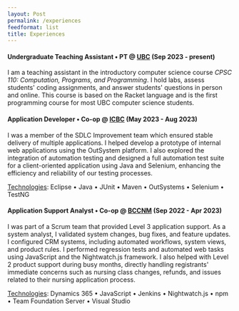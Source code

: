 ```yaml
---
layout: Post
permalink: /experiences
feedformat: list
title: Experiences
---
```


#### Undergraduate Teaching Assistant • PT @ [UBC](https://www.ubc.ca/) (Sep 2023 - present)
I am a teaching assistant in the introductory computer science course *CPSC 110: Computation, Programs, and Programming*. I hold labs, assess students' coding assignments, and answer students' questions in person and online. This course is based on the Racket language and is the first programming course for most UBC computer science students. 

#### Application Developer • Co-op @ [ICBC](https://www.icbc.com/) (May 2023 - Aug 2023)
I was a member of the SDLC Improvement team which ensured stable delivery of multiple applications. I helped develop a prototype of internal web applications using the OutSystem platform. I also explored the integration of automation testing and designed a full automation test suite for a client-oriented application using Java and Selenium, enhancing the efficiency and reliability of our testing processes.

<u>Technologies</u>: Eclipse • Java • JUnit • Maven • OutSystems • Selenium • TestNG

#### Application Support Analyst • Co-op @ [BCCNM](https://www.bccnm.ca/) (Sep 2022 - Apr 2023)
I was part of a Scrum team that provided Level 3 application support. As a system analyst, I validated system changes, bug fixes, and feature updates. I configured CRM systems, including automated workflows, system views, and product rules. I performed regression tests and automated web tasks using JavaScript and the Nightwatch.js framework. I also helped with Level 2 product support during busy months, directly handling registrants' immediate concerns such as nursing class changes, refunds, and issues related to their nursing application process.
<!-- I am part of a Scrum team that provides Level 3 application support. As a system analyst, I validate system changes, bug fixes, and feature updates. I configure CRM systems, including automated workflows, system views, and product rules. I perform regression tests and automated web tasks using JavaScript and Nightwatch.js framework. I also help with Level 2 product support during busy months, directly handling registrants' immediate concerns such as nursing class changes, refunds, and issues related to their nursing application process. -->

<u>Technologies</u>: Dynamics 365 • JavaScript • Jenkins • Nightwatch.js • npm • Team Foundation Server • Visual Studio
